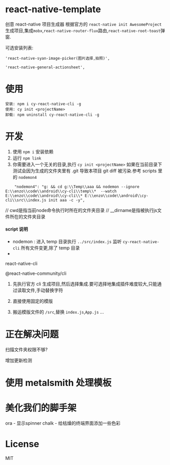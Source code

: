 # react-native-template
创意 react-native 项目生成器
根据官方的 `react-native init AwesomeProject` 生成项目,集成`mobx`,`react-native-router-flux`路由,`react-native-root-toast`弹窗.

可选安装列表:
```text
'react-native-syan-image-picker(图片选择,拍照)',

'react-native-general-actionsheet',

```

# 使用
```text
安装: npm i cy-react-native-cli -g
使用: cy init <projectName>
卸载: npm uninstall cy-react-native-cli -g
```
 
# 开发

1. 使用 `npm i` 安装依赖
2. 运行 `npm link`
3. 你需要进入一个无关的目录,执行 `cy init <projectName>` 如果在当前目录下测试会因为生成的文件夹里有 .git 导致本项目 git diff 被污染.参考 scripts 里的 `nodemon4`
```
    "nodemon4": "g: && cd g:\\Temp\\aaa && nodemon --ignore E:\\enzo\\code\\android\\cy-cli\\temp\\*  --watch E:\\enzo\\code\\android\\cy-cli\\* E:\\enzo\\code\\android\\cy-cli\\src\\index.js init aaa -c -y",
```


// cwd是指当前node命令执行时所在的文件夹目录
// __dirname是指被执行js文件所在的文件夹目录


#### script 说明
- nodemon : 进入 temp 目录执行 `../src/index.js` 监听 `cy-react-native-cli` 所有文件变更,除了 temp 目录
- 


react-native-cli

 @react-native-community/cli
 
 1. 先执行官方 cli 生成项目,然后选择集成.要可选择地集成插件难度较大,只能通过读取文件,手动替换字符
 
 2. 直接使用固定的模版
 
 3. 搬运模版文件的 `/src`,替换 `index.js`,`App.js` ...
 
# 正在解决问题

扫描文件夹权限不够?

增加更新检测


# 使用 metalsmith 处理模板


# 美化我们的脚手架
ora - 显示spinner
chalk - 给枯燥的终端界面添加一些色彩

# License
MIT
